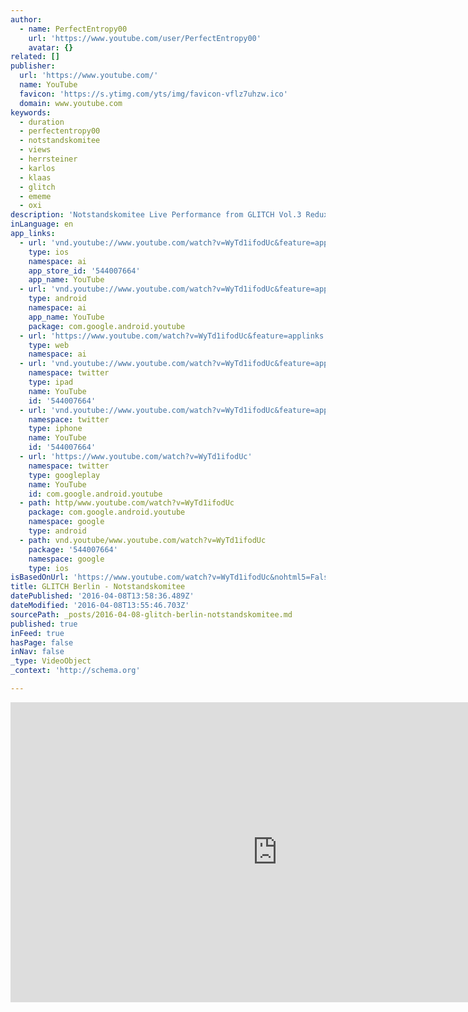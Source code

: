 ```yaml
---
author:
  - name: PerfectEntropy00
    url: 'https://www.youtube.com/user/PerfectEntropy00'
    avatar: {}
related: []
publisher:
  url: 'https://www.youtube.com/'
  name: YouTube
  favicon: 'https://s.ytimg.com/yts/img/favicon-vflz7uhzw.ico'
  domain: www.youtube.com
keywords:
  - duration
  - perfectentropy00
  - notstandskomitee
  - views
  - herrsteiner
  - karlos
  - klaas
  - glitch
  - ememe
  - oxi
description: 'Notstandskomitee Live Performance from GLITCH Vol.3 Redux May 30, 3014 - Loophole Berlin Edited by Jon-Carlos Evans For more on GLITCH, Compilation Download: https://symbioticcube.bandcamp.com/album/sc009-glitch Artist News/Events: http://perfectentropy.tumblr.com/glitch'
inLanguage: en
app_links:
  - url: 'vnd.youtube://www.youtube.com/watch?v=WyTd1ifodUc&feature=applinks'
    type: ios
    namespace: ai
    app_store_id: '544007664'
    app_name: YouTube
  - url: 'vnd.youtube://www.youtube.com/watch?v=WyTd1ifodUc&feature=applinks'
    type: android
    namespace: ai
    app_name: YouTube
    package: com.google.android.youtube
  - url: 'https://www.youtube.com/watch?v=WyTd1ifodUc&feature=applinks'
    type: web
    namespace: ai
  - url: 'vnd.youtube://www.youtube.com/watch?v=WyTd1ifodUc&feature=applinks'
    namespace: twitter
    type: ipad
    name: YouTube
    id: '544007664'
  - url: 'vnd.youtube://www.youtube.com/watch?v=WyTd1ifodUc&feature=applinks'
    namespace: twitter
    type: iphone
    name: YouTube
    id: '544007664'
  - url: 'https://www.youtube.com/watch?v=WyTd1ifodUc'
    namespace: twitter
    type: googleplay
    name: YouTube
    id: com.google.android.youtube
  - path: http/www.youtube.com/watch?v=WyTd1ifodUc
    package: com.google.android.youtube
    namespace: google
    type: android
  - path: vnd.youtube/www.youtube.com/watch?v=WyTd1ifodUc
    package: '544007664'
    namespace: google
    type: ios
isBasedOnUrl: 'https://www.youtube.com/watch?v=WyTd1ifodUc&nohtml5=False'
title: GLITCH Berlin - Notstandskomitee
datePublished: '2016-04-08T13:58:36.489Z'
dateModified: '2016-04-08T13:55:46.703Z'
sourcePath: _posts/2016-04-08-glitch-berlin-notstandskomitee.md
published: true
inFeed: true
hasPage: false
inNav: false
_type: VideoObject
_context: 'http://schema.org'

---
```

<iframe src="https://cdn.embedly.com/widgets/media.html?src=https%3A%2F%2Fwww.youtube.com%2Fembed%2FWyTd1ifodUc%3Ffeature%3Doembed&amp;url=https%3A%2F%2Fwww.youtube.com%2Fwatch%3Fv%3DWyTd1ifodUc%26nohtml5%3DFalse&amp;image=https%3A%2F%2Fi.ytimg.com%2Fvi%2FWyTd1ifodUc%2Fhqdefault.jpg&amp;key=b7d04c9b404c499eba89ee7072e1c4f7&amp;type=text%2Fhtml&amp;schema=youtube" width="854" height="480" scrolling="no" frameborder="0" allowfullscreen="allowfullscreen" style=""></iframe>